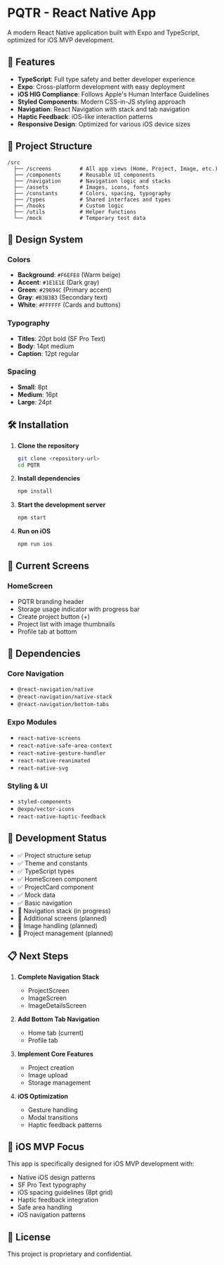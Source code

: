 # PQTR - React Native App

A modern React Native application built with Expo and TypeScript, optimized for iOS MVP development.

## 🚀 Features

- **TypeScript**: Full type safety and better developer experience
- **Expo**: Cross-platform development with easy deployment
- **iOS HIG Compliance**: Follows Apple's Human Interface Guidelines
- **Styled Components**: Modern CSS-in-JS styling approach
- **Navigation**: React Navigation with stack and tab navigation
- **Haptic Feedback**: iOS-like interaction patterns
- **Responsive Design**: Optimized for various iOS device sizes

## 📁 Project Structure

```
/src
  ├── /screens         # All app views (Home, Project, Image, etc.)
  ├── /components      # Reusable UI components
  ├── /navigation      # Navigation logic and stacks
  ├── /assets          # Images, icons, fonts
  ├── /constants       # Colors, spacing, typography
  ├── /types           # Shared interfaces and types
  ├── /hooks           # Custom logic
  ├── /utils           # Helper functions
  └── /mock            # Temporary test data
```

## 🎨 Design System

### Colors
- **Background**: `#F6EFE8` (Warm beige)
- **Accent**: `#1E1E1E` (Dark gray)
- **Green**: `#29694C` (Primary accent)
- **Gray**: `#B3B3B3` (Secondary text)
- **White**: `#FFFFFF` (Cards and buttons)

### Typography
- **Titles**: 20pt bold (SF Pro Text)
- **Body**: 14pt medium
- **Caption**: 12pt regular

### Spacing
- **Small**: 8pt
- **Medium**: 16pt
- **Large**: 24pt

## 🛠️ Installation

1. **Clone the repository**
   ```bash
   git clone <repository-url>
   cd PQTR
   ```

2. **Install dependencies**
   ```bash
   npm install
   ```

3. **Start the development server**
   ```bash
   npm start
   ```

4. **Run on iOS**
   ```bash
   npm run ios
   ```

## 📱 Current Screens

### HomeScreen
- PQTR branding header
- Storage usage indicator with progress bar
- Create project button (+)
- Project list with image thumbnails
- Profile tab at bottom

## 🔧 Dependencies

### Core Navigation
- `@react-navigation/native`
- `@react-navigation/native-stack`
- `@react-navigation/bottom-tabs`

### Expo Modules
- `react-native-screens`
- `react-native-safe-area-context`
- `react-native-gesture-handler`
- `react-native-reanimated`
- `react-native-svg`

### Styling & UI
- `styled-components`
- `@expo/vector-icons`
- `react-native-haptic-feedback`

## 🚧 Development Status

- ✅ Project structure setup
- ✅ Theme and constants
- ✅ TypeScript types
- ✅ HomeScreen component
- ✅ ProjectCard component
- ✅ Mock data
- ✅ Basic navigation
- 🔄 Navigation stack (in progress)
- 🔄 Additional screens (planned)
- 🔄 Image handling (planned)
- 🔄 Project management (planned)

## 📋 Next Steps

1. **Complete Navigation Stack**
   - ProjectScreen
   - ImageScreen
   - ImageDetailsScreen

2. **Add Bottom Tab Navigation**
   - Home tab (current)
   - Profile tab

3. **Implement Core Features**
   - Project creation
   - Image upload
   - Storage management

4. **iOS Optimization**
   - Gesture handling
   - Modal transitions
   - Haptic feedback patterns

## 🎯 iOS MVP Focus

This app is specifically designed for iOS MVP development with:
- Native iOS design patterns
- SF Pro Text typography
- iOS spacing guidelines (8pt grid)
- Haptic feedback integration
- Safe area handling
- iOS navigation patterns

## 📄 License

This project is proprietary and confidential. 